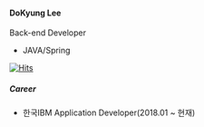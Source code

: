 #### DoKyung Lee

Back-end Developer
- JAVA/Spring

[![Hits](https://hits.seeyoufarm.com/api/count/incr/badge.svg?url=https%3A%2F%2Fgithub.com%2Fdokyky%2Fhit-counter&count_bg=%232BA1EF&title_bg=%23555555&icon=&icon_color=%23E7E7E7&title=hits&edge_flat=false)](https://hits.seeyoufarm.com)

##### Career
- 한국IBM Application Developer(2018.01 ~ 현재)
